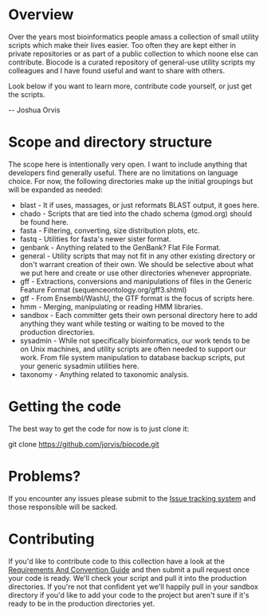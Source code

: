 Overview
========

Over the years most bioinformatics people amass a collection of small utility scripts 
which make their lives easier. Too often they are kept either in private repositories 
or as part of a public collection to which noone else can contribute. Biocode is a 
curated repository of general-use utility scripts my colleagues and I have found 
useful and want to share with others.

Look below if you want to learn more, contribute code yourself, or just get the 
scripts.

-- Joshua Orvis

Scope and directory structure
=============================

The scope here is intentionally very open. I want to include anything that developers 
find generally useful. There are no limitations on language choice. For now, the 
following directories make up the initial groupings but will be expanded as needed:

- blast - It if uses, massages, or just reformats BLAST output, it goes here.
- chado - Scripts that are tied into the chado schema (gmod.org) should be found here.
- fasta - Filtering, converting, size distribution plots, etc.
- fastq - Utilities for fasta's newer sister format.
- genbank - Anything related to the GenBank? Flat File Format.
- general - Utility scripts that may not fit in any other existing directory or don't 
  warrant creation of their own. We should be selective about what we put here and 
  create or use other directories whenever appropriate.
- gff - Extractions, conversions and manipulations of files in the Generic Feature 
  Format (sequenceontology.org/gff3.shtml)
- gtf - From Ensembl/WashU, the GTF format is the focus of scripts here.
- hmm - Merging, manipulating or reading HMM libraries.
- sandbox - Each committer gets their own personal directory here to add anything they 
  want while testing or waiting to be moved to the production directories.
- sysadmin - While not specifically bioinformatics, our work tends to be on Unix machines, 
  and utility scripts are often needed to support our work. From file system 
  manipulation to database backup scripts, put your generic sysadmin utilities here.
- taxonomy - Anything related to taxonomic analysis.

Getting the code
================

The best way to get the code for now is to just clone it:

   git clone https://github.com/jorvis/biocode.git

Problems?
=========

If you encounter any issues please submit to the [Issue tracking system](https://github.com/jorvis/biocode/issues)
and those responsible will be sacked.


Contributing
============

If you'd like to contribute code to this collection have a look at the [Requirements And Convention Guide](https://github.com/jorvis/biocode/blob/master/RequirementsAndConventionGuide.md) 
and then submit a pull request once your code is ready.  We'll check your script 
and pull it into the production directories.  If you're not that confident yet 
we'll happily pull in your sandbox directory if you'd like to add your code to the 
project but aren't sure if it's ready to be in the production directories yet.


